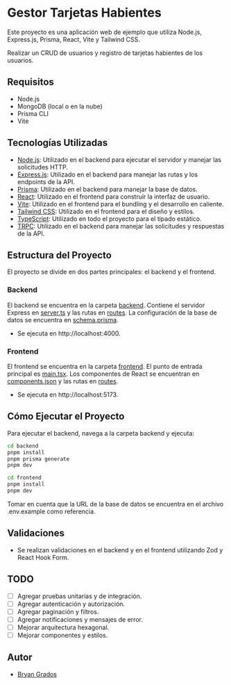# Gestor Tarjetas Habientes

Este proyecto es una aplicación web de ejemplo que utiliza Node.js, Express.js, Prisma, React, Vite y Tailwind CSS.

Realizar un CRUD de usuarios y registro de tarjetas habientes de los usuarios.

## Requisitos

- Node.js
- MongoDB (local o en la nube)
- Prisma CLI
- Vite

## Tecnologías Utilizadas

- [Node.js](https://nodejs.org/): Utilizado en el backend para ejecutar el servidor y manejar las solicitudes HTTP.
- [Express.js](https://expressjs.com/): Utilizado en el backend para manejar las rutas y los endpoints de la API.
- [Prisma](https://www.prisma.io/): Utilizado en el backend para manejar la base de datos.
- [React](https://reactjs.org/): Utilizado en el frontend para construir la interfaz de usuario.
- [Vite](https://vitejs.dev/): Utilizado en el frontend para el bundling y el desarrollo en caliente.
- [Tailwind CSS](https://tailwindcss.com/): Utilizado en el frontend para el diseño y estilos.
- [TypeScript](https://www.typescriptlang.org/): Utilizado en todo el proyecto para el tipado estático.
- [TRPC](https://trpc.io/): Utilizado en el backend para manejar las solicitudes y respuestas de la API.

## Estructura del Proyecto

El proyecto se divide en dos partes principales: el backend y el frontend.

### Backend

El backend se encuentra en la carpeta [backend](backend/). Contiene el servidor Express en [server.ts](backend/src/server.ts) y las rutas en [routes](backend/src/routes/). La configuración de la base de datos se encuentra en [schema.prisma](backend/prisma/schema.prisma).

- Se ejecuta en http://localhost:4000.

### Frontend

El frontend se encuentra en la carpeta [frontend](frontend/). El punto de entrada principal es [main.tsx](frontend/src/main.tsx). Los componentes de React se encuentran en [components.json](frontend/components.json) y las rutas en [routes](frontend/src/routes/).

- Se ejecuta en http://localhost:5173.

## Cómo Ejecutar el Proyecto

Para ejecutar el backend, navega a la carpeta backend y ejecuta:

```sh
cd backend
pnpm install
pnpm prisma generate
pnpm dev 

cd frontend
pnpm install
pnpm dev
```
Tomar en cuenta que la URL de la base de datos se encuentra en el archivo .env.example como referencia.

## Validaciones

- Se realizan validaciones en el backend y en el frontend utilizando Zod y React Hook Form.

## TODO

- [ ] Agregar pruebas unitarias y de integración.
- [ ] Agregar autenticación y autorización.
- [ ] Agregar paginación y filtros.
- [ ] Agregar notificaciones y mensajes de error.
- [ ] Mejorar arquitectura hexagonal.
- [ ] Mejorar componentes y estilos.

## Autor

- [Bryan Grados](https://github.com/BryanGrados)